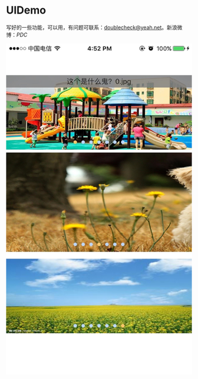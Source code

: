 # UIDemo
写好的一些功能，可以用，有问题可联系：doublecheck@yeah.net。新浪微博：_PDC_

![image](https://github.com/doubleckeck/UIDemo/blob/master/image/banner.jpg)